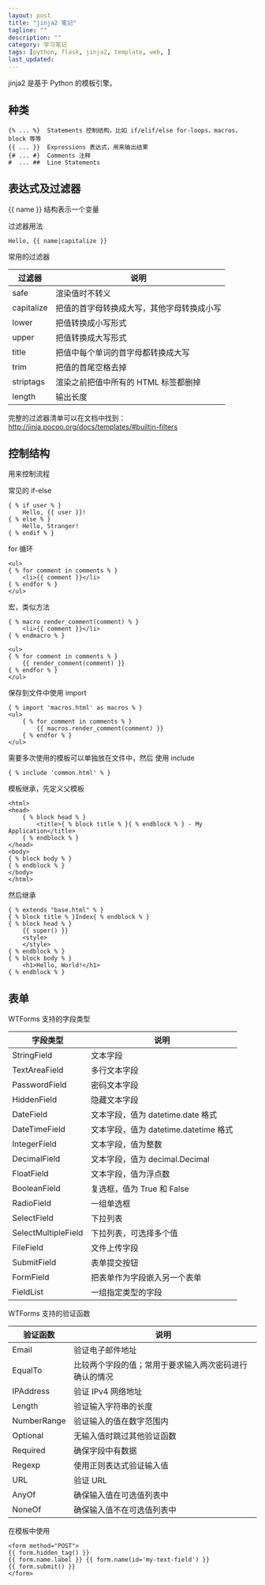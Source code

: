 ```yaml
---
layout: post
title: "jinja2 笔记"
tagline: ""
description: ""
category: 学习笔记
tags: [python, flask, jinja2, template, web, ]
last_updated:
---
```


jinja2 是基于 Python 的模板引擎。

## 种类

    {% ... %}  Statements 控制结构，比如 if/elif/else for-loops，macros，block 等等
    {{ ... }}  Expressions 表达式，用来输出结果
    {# ... #}  Comments 注释
    #  ... ##  Line Statements

## 表达式及过滤器
{{ name }} 结构表示一个变量

过滤器用法

    Hello, {{ name|capitalize }}

常用的过滤器

过滤器 | 说明
-------|-----------
safe | 渲染值时不转义
capitalize | 把值的首字母转换成大写，其他字母转换成小写
lower | 把值转换成小写形式
upper | 把值转换成大写形式
title | 把值中每个单词的首字母都转换成大写
trim | 把值的首尾空格去掉
striptags | 渲染之前把值中所有的 HTML 标签都删掉
length | 输出长度

完整的过滤器清单可以在文档中找到：<http://jinja.pocoo.org/docs/templates/#builtin-filters>

## 控制结构
用来控制流程

常见的 if-else

    { % if user % }
        Hello, {{ user }}!
    { % else % }
        Hello, Stranger!
    { % endif % }

for 循环

    <ul>
    { % for comment in comments % }
        <li>{{ comment }}</li>
    { % endfor % }
    </ul>

宏，类似方法

    { % macro render_comment(comment) % }
        <li>{{ comment }}</li>
    { % endmacro % }

    <ul>
    { % for comment in comments % }
        {{ render_comment(comment) }}
    { % endfor % }
    </ul>

保存到文件中使用 import

    { % import 'macros.html' as macros % }
    <ul>
        { % for comment in comments % }
            {{ macros.render_comment(comment) }}
        { % endfor % }
    </ul>

需要多次使用的模板可以单独放在文件中，然后 使用 include

    { % include 'common.html' % }

模板继承，先定义父模板

    <html>
    <head>
        { % block head % }
            <title>{ % block title % }{ % endblock % } - My Application</title>
        { % endblock % }
    </head>
    <body>
    { % block body % }
    { % endblock % }
    </body>
    </html>

然后继承

    { % extends "base.html" % }
    { % block title % }Index{ % endblock % }
    { % block head % }
        {{ super() }}
        <style>
        </style>
    { % endblock % }
    { % block body % }
        <h1>Hello, World!</h1>
    { % endblock % }

## 表单
WTForms 支持的字段类型

字段类型    | 说明
------------|-------------
StringField | 文本字段
TextAreaField | 多行文本字段
PasswordField | 密码文本字段
HiddenField | 隐藏文本字段
DateField | 文本字段，值为  datetime.date  格式
DateTimeField | 文本字段，值为  datetime.datetime  格式
IntegerField | 文本字段，值为整数
DecimalField | 文本字段，值为  decimal.Decimal
FloatField | 文本字段，值为浮点数
BooleanField | 复选框，值为  True  和  False
RadioField | 一组单选框
SelectField | 下拉列表
SelectMultipleField | 下拉列表，可选择多个值
FileField | 文件上传字段
SubmitField | 表单提交按钮
FormField | 把表单作为字段嵌入另一个表单
FieldList | 一组指定类型的字段

WTForms 支持的验证函数

验证函数 | 说明
---------|--------------
Email | 验证电子邮件地址
EqualTo | 比较两个字段的值；常用于要求输入两次密码进行确认的情况
IPAddress | 验证  IPv4  网络地址
Length | 验证输入字符串的长度
NumberRange | 验证输入的值在数字范围内
Optional | 无输入值时跳过其他验证函数
Required | 确保字段中有数据
Regexp | 使用正则表达式验证输入值
URL | 验证  URL
AnyOf | 确保输入值在可选值列表中
NoneOf | 确保输入值不在可选值列表中

在模板中使用

    <form method="POST">
    {{ form.hidden_tag() }}
    {{ form.name.label }} {{ form.name(id='my-text-field') }}
    {{ form.submit() }}
    </form>


